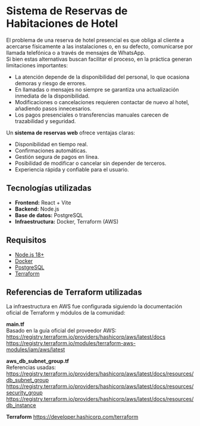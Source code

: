 # Sistema de Reservas de Habitaciones de Hotel

El problema de una reserva de hotel presencial es que obliga al cliente a acercarse físicamente a las instalaciones o, en su defecto, comunicarse por llamada telefónica o a través de mensajes de WhatsApp.  
Si bien estas alternativas buscan facilitar el proceso, en la práctica generan limitaciones importantes:  

- La atención depende de la disponibilidad del personal, lo que ocasiona demoras y riesgo de errores.  
- En llamadas o mensajes no siempre se garantiza una actualización inmediata de la disponibilidad.  
- Modificaciones o cancelaciones requieren contactar de nuevo al hotel, añadiendo pasos innecesarios.  
- Los pagos presenciales o transferencias manuales carecen de trazabilidad y seguridad.  

Un **sistema de reservas web** ofrece ventajas claras:
- Disponibilidad en tiempo real.  
- Confirmaciones automáticas.  
- Gestión segura de pagos en línea.  
- Posibilidad de modificar o cancelar sin depender de terceros.  
- Experiencia rápida y confiable para el usuario.  

## Tecnologías utilizadas
- **Frontend:** React + Vite  
- **Backend:** Node.js  
- **Base de datos:** PostgreSQL  
- **Infraestructura:** Docker, Terraform (AWS)

## Requisitos
- [Node.js 18+](https://nodejs.org/)  
- [Docker](https://www.docker.com/)
- [PostgreSQL](https://www.postgresql.org/)  
- [Terraform](https://developer.hashicorp.com/terraform)  

## Referencias de Terraform utilizadas

La infraestructura en AWS fue configurada siguiendo la documentación oficial de Terraform y módulos de la comunidad:

**main.tf**  
  Basado en la guía oficial del proveedor AWS:  
  https://registry.terraform.io/providers/hashicorp/aws/latest/docs  
  https://registry.terraform.io/modules/terraform-aws-modules/iam/aws/latest  

**aws_db_subnet_group.tf**  
  Referencias usadas:  
https://registry.terraform.io/providers/hashicorp/aws/latest/docs/resources/db_subnet_group  
https://registry.terraform.io/providers/hashicorp/aws/latest/docs/resources/security_group  
https://registry.terraform.io/providers/hashicorp/aws/latest/docs/resources/db_instance  

**Terraform** 
https://developer.hashicorp.com/terraform

